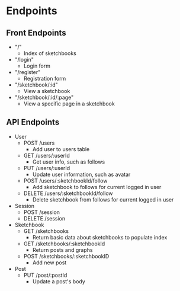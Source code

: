 # Endpoints

## Front Endpoints

- "/"
  - Index of sketchbooks
- "/login"
  - Login form
- "/register"
  - Registration form
- "/sketchbook/:id"
  - View a sketchbook
- "/sketchbook/:id/:page"
  - View a specific page in a sketchbook

## API Endpoints

- User
  - POST /users
    - Add user to users table
  - GET /users/:userId
    - Get user info, such as follows
  - PUT /users/:userId
    - Update user information, such as avatar
  - POST /users/:sketchbookId/follow
    - Add sketchbook to follows for current logged in user
  - DELETE /users/:sketchbookId/follow
    - Delete sketchbook from follows for current logged in user
- Session
  - POST /session
  - DELETE /session
- Sketchbook
  - GET /sketchbooks
    - Return basic data about sketchbooks to populate index
  - GET /sketchbooks/:sketchbookId
    - Return posts and graphs
  - POST /sketchbooks/:sketchbookID
    - Add new post
- Post
  - PUT /post/:postId
    - Update a post's body

